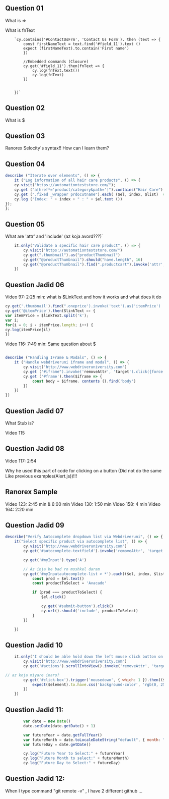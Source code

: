 
## Question 01     
    
 What is =>

 What is fnText

        `cy.contains('#ContactUsFrm', 'Contact Us Form'). then (text => {
            const firstNameText = text.find('#field_11').text ()
            expect (firstNameText).to.contain('First name')
            })

            //Embedded commands (Closure)
            cy.get('#field_11').then(fnText => {
                cy.log(fnText.text())
                cy.log(fnText)
            })
            

        })` 


## Question 02

What is $

## Question 03

Ranorex Selocity's syntax!! How can I learn them?

## Question 04

```js 
describe ("Iterate over elements", () => {
    it ("Log information of all hair care products", () => {
    cy.visit("https://automationteststore.com/");
    cy.get ("a[href*='product/category&path=']").contains("Hair Care").click();
    cy.get (".fixed _wrapper prdocutname").each( ($el, index, $list)  => {
    cy.log ("Index: " + index + " : " + $el.text ())
});
};


```


## Question 05

What are 'attr' and 'include' (az koja avord???)`
``` js
    it.only("Validate a specific hair care product", () => {
        cy.visit("https://automationteststore.com/")
        cy.get(".thumbnail").as("productThumbnail")
        cy.get("@productThumbnail").should("have.length", 16)
        cy.get("@productThumbnail").find(".productcart").invoke('attr', 'title').should('include', 'Add to Cart')
    })
```


## Question Jadid 06

Video 97: 2:25 min: what is $LinkText and how it works and what does it do
``` js
cy.get('.thumbnail').find(".oneprice').invoke('text').as('itemPrice')
cy.get('@itemPrice').then(SlinkText =› {
var itemPrice = $linkText.split('k');
var i;
for(i = 0; i ‹ itemPrice.length; i++) {
cy.log(itemPrice[il)
})

```

Video 116: 7:49 min: Same question about $

``` js

describe ("Handling IFrame & Modals", () => {
    it ("Handle webdriveruni iframe and modal", () => {
        cy.visit("http://www.webdriveruniversity.com")
        cy.get ('#iframe").invoke('removeAttr', 'target').click({force:true})
        cy.get ('#frame').then($iframe => {
            const body = $iframe. contents ().find('body')
        })
    })
})
```

## Question Jadid 07

What Stub is?

Video 115

## Question Jadid 08

Video 117: 2:54

Why he used this part of code for clicking on a button (Did not do the same Like previous examples(Alert.js))!!!

## Ranorex Sample

Video 123: 2:45 min & 6:00 min
Video 130: 1:50 min
Video 158: 4 min
Video 164: 2:20 min  

## Question Jadid 09

``` js
describe("Verify Autocomplete dropdown list via Webdriveruni", () => {
    it("Select specific product via autocomplete list", () => {
        cy.visit("http://www.webdriveruniversity.com")
        cy.get('#autocomplete-textfield').invoke('removeAttr', 'target').click({ force: true })

        cy.get('#myInput').type('A')

        // Az inja be bad ro moshkel daram
        cy.get('#myInputautocomplete-list > *').each(($el, index, $list) => {
            const prod = $el.text()
            const productToSelect = 'Avacado'

            if (prod === productToSelect) {
                $el.click()

                cy.get('#submit-button').click()
                cy.url().should('include', productToSelect)
            }
        })

    })
```

## Question Jadid 10

    
``` js
    it.only("I should be able hold down the left mouse click button on a given element", () => {
        cy.visit("http://www.webdriveruniversity.com")
        cy.get('#actions').scrollIntoView().invoke('removeAttr', 'target').click({ force: true })

// az koja miyare inaro?
        cy.get('#click-box').trigger('mousedown', { which: 1 }).then(($element) => {
            expect($element).to.have.css('background-color', 'rgb(0, 255, 0)')
        })
    })
```

## Question Jadid 11:

``` js
        var date = new Date()
        date.setDate(date.getDate() + 1)

        var futureYear = date.getFullYear()
        var futureMonth = date.toLocaleDateString("default", { month: "long" }) //injash chi shod?
        var futureDay = date.getDate()

        cy.log("Future Year to Select:" + futureYear)
        cy.log("Future Month to select:" + futureMonth)
        cy.log("Future Day to Select:" + futureDay)
```


## Question Jadid 12:

When I type command "git remote -v" , I have 2 different github ...
